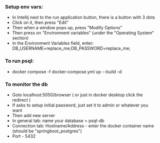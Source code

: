 ### Setup env vars:
* In Intellij next to the run application button, there is a button with 3 dots
* Click on it, then press "Edit"
* Then when a window pops up, press "Modify Options"
* Then press on "Environment variables" (under the "Operating System" section)
* In the Environment Variables field, enter: DB_USERNAME=replace_me;DB_PASSWORD=replace_me;

### To run psql:
* docker compose -f docker-compose.yml up --build -d

### To monitor the db
* Goto localhost:5050/browser ( or just in docker desktop click the redirect )
* If asks to setup initial password, just set it to admin or whatever you want
* Then add new server
* In general tab: name your database = psql-db
* Connection tab: Hostname/Address - enter the docker container name (should be "springboot_postgres")
* Port - 5432